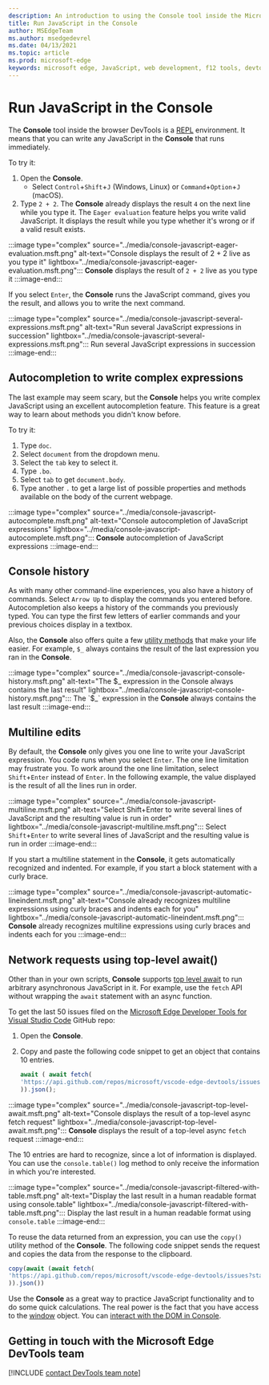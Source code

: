 ```yaml
---
description: An introduction to using the Console tool inside the Microsoft Edge Developer Tools as a JavaScript environment.
title: Run JavaScript in the Console
author: MSEdgeTeam
ms.author: msedgedevrel
ms.date: 04/13/2021
ms.topic: article
ms.prod: microsoft-edge
keywords: microsoft edge, JavaScript, web development, f12 tools, devtools
---
```

# Run JavaScript in the Console

The **Console** tool inside the browser DevTools is a [REPL][WikiReadEvalPrintLoop] environment.  It means that you can write any JavaScript in the **Console** that runs immediately.

To try it:

1.  Open the **Console**.
    *   Select `Control`+`Shift`+`J` \(Windows, Linux\) or `Command`+`Option`+`J` \(macOS\).
1.  Type `2 + 2`.  The **Console** already displays the result `4` on the next line while you type it.  The `Eager evaluation` feature helps you write valid JavaScript.  It displays the result while you type whether it's wrong or if a valid result exists.

:::image type="complex" source="../media/console-javascript-eager-evaluation.msft.png" alt-text="Console displays the result of 2 + 2 live as you type it" lightbox="../media/console-javascript-eager-evaluation.msft.png":::
   **Console** displays the result of `2 + 2` live as you type it
:::image-end:::

If you select `Enter`, the **Console** runs the JavaScript command, gives you the result, and allows you to write the next command.

:::image type="complex" source="../media/console-javascript-several-expressions.msft.png" alt-text="Run several JavaScript expressions in succession" lightbox="../media/console-javascript-several-expressions.msft.png":::
   Run several JavaScript expressions in succession
:::image-end:::

## Autocompletion to write complex expressions

The last example may seem scary, but the **Console** helps you write complex JavaScript using an excellent autocompletion feature.  This feature is a great way to learn about methods you didn't know before.

To try it:

1.  Type `doc`.
1.  Select `document` from the dropdown menu.
1.  Select the `tab` key to select it.
1.  Type `.bo`.
1.  Select `tab` to get `document.body`.
1.  Type another `.` to get a large list of possible properties and methods available on the body of the current webpage.

:::image type="complex" source="../media/console-javascript-autocomplete.msft.png" alt-text="Console autocompletion of JavaScript expressions" lightbox="../media/console-javascript-autocomplete.msft.png":::
   **Console** autocompletion of JavaScript expressions
:::image-end:::

## Console history

As with many other command-line experiences, you also have a history of commands.  Select `Arrow Up` to display the commands you entered before.  Autocompletion also keeps a history of the commands you previously typed.  You can type the first few letters of earlier commands and your previous choices display in a textbox.

Also, the **Console** also offers quite a few [utility methods][DevtoolsConsoleUtilities] that make your life easier.  For example, `$_` always contains the result of the last expression you ran in the **Console**.

:::image type="complex" source="../media/console-javascript-console-history.msft.png" alt-text="The $_ expression in the Console always contains the last result" lightbox="../media/console-javascript-console-history.msft.png":::
    The `$_` expression in the **Console** always contains the last result
:::image-end:::

## Multiline edits

By default, the **Console** only gives you one line to write your JavaScript expression.  You code runs when you select `Enter`. The one line limitation may frustrate you.  To work around the one line limitation, select `Shift`+`Enter` instead of `Enter`.  In the following example, the value displayed is the result of all the lines run in order.

:::image type="complex" source="../media/console-javascript-multiline.msft.png" alt-text="Select Shift+Enter to write several lines of JavaScript and the resulting value is run in order" lightbox="../media/console-javascript-multiline.msft.png":::
   Select `Shift`+`Enter` to write several lines of JavaScript and the resulting value is run in order
:::image-end:::

If you start a multiline statement in the **Console**, it gets automatically recognized and indented.  For example, if you start a block statement with a curly brace.

:::image type="complex" source="../media/console-javascript-automatic-lineindent.msft.png" alt-text="Console already recognizes multiline expressions using curly braces and indents each for you" lightbox="../media/console-javascript-automatic-lineindent.msft.png":::
    **Console** already recognizes multiline expressions using curly braces and indents each for you
:::image-end:::

## Network requests using top-level await()

Other than in your own scripts, **Console** supports [top level await][GithubTc39ProposalTopLevelAwait] to run arbitrary asynchronous JavaScript in it.  For example, use the `fetch` API without wrapping the `await` statement with an async function.

To get the last 50 issues filed on the [Microsoft Edge Developer Tools for Visual Studio Code][GithubMicrosoftVscodeEdgeDevtools] GitHub repo:

1.  Open the **Console**.
1.  Copy and paste the following code snippet to get an object that contains 10 entries.

    ```javascript
    await ( await fetch(
    'https://api.github.com/repos/microsoft/vscode-edge-devtools/issues?state=all&per_page=50&page=1'
    )).json();
    ```

:::image type="complex" source="../media/console-javascript-top-level-await.msft.png" alt-text="Console displays the result of a top-level async fetch request" lightbox="../media/console-javascript-top-level-await.msft.png":::
    **Console** displays the result of a top-level async `fetch` request
:::image-end:::

The 10 entries are hard to recognize, since a lot of information is displayed.  You can use the `console.table()` log method to only receive the information in which you're interested.

:::image type="complex" source="../media/console-javascript-filtered-with-table.msft.png" alt-text="Display the last result in a human readable format using console.table" lightbox="../media/console-javascript-filtered-with-table.msft.png":::
    Display the last result in a human readable format using `console.table`
:::image-end:::

To reuse the data returned from an expression, you can use the `copy()` utility method of the **Console**.  The following code snippet sends the request and copies the data from the response to the clipboard.

```javascript
copy(await (await fetch(
'https://api.github.com/repos/microsoft/vscode-edge-devtools/issues?state=all&per_page=50&page=1'
)).json())
```

Use the **Console** as a great way to practice JavaScript functionality and to do some quick calculations.  The real power is the fact that you have access to the [window][MdnDocsWebApiWindow] object.  You can [interact with the DOM in Console][DevtoolsConsoleConsoleDomInteraction].

## Getting in touch with the Microsoft Edge DevTools team

[!INCLUDE [contact DevTools team note](../includes/contact-devtools-team-note.md)]

<!-- links -->

[DevtoolsConsoleConsoleDomInteraction]: ./console-dom-interaction.md "Use the Console to interact with the DOM | Microsoft Docs"
[DevtoolsConsoleUtilities]: ./utilities.md "Console Utilities API reference | Microsoft Docs"

[GithubMicrosoftVscodeEdgeDevtools]: https://github.com/microsoft/vscode-edge-devtools "microsoft/vscode-edge-devtools | GitHub"

[GithubTc39ProposalTopLevelAwait]: https://github.com/tc39/proposal-top-level-await "ECMAScript proposal: Top-level await - tc39/proposal-top-level-await | GitHub"

[MdnDocsWebApiWindow]: https://developer.mozilla.org/docs/Web/API/Window "Window | MDN"

[WikiReadEvalPrintLoop]: https://en.wikipedia.org/wiki/Read%E2%80%93eval%E2%80%93print_loop "Read–eval–print loop | Wikipedia"
